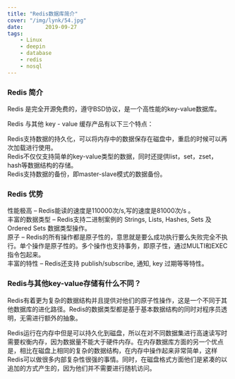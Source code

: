 ```yaml
---
title: "Redis数据库简介"
cover: "/img/lynk/54.jpg"
date:       2019-09-27
tags:
	- Linux
	- deepin
	- database
	- redis
	- nosql
---
```

  
### Redis 简介  
Redis 是完全开源免费的，遵守BSD协议，是一个高性能的key-value数据库。  
  
Redis 与其他 key - value 缓存产品有以下三个特点：  
  
Redis支持数据的持久化，可以将内存中的数据保存在磁盘中，重启的时候可以再次加载进行使用。  
Redis不仅仅支持简单的key-value类型的数据，同时还提供list，set，zset，hash等数据结构的存储。  
Redis支持数据的备份，即master-slave模式的数据备份。  

### Redis 优势  
性能极高 – Redis能读的速度是110000次/s,写的速度是81000次/s 。  
丰富的数据类型 – Redis支持二进制案例的 Strings, Lists, Hashes, Sets 及 Ordered Sets 数据类型操作。  
原子 – Redis的所有操作都是原子性的，意思就是要么成功执行要么失败完全不执行。单个操作是原子性的。多个操作也支持事务，即原子性，通过MULTI和EXEC指令包起来。  
丰富的特性 – Redis还支持 publish/subscribe, 通知, key 过期等等特性。  

### Redis与其他key-value存储有什么不同？  
Redis有着更为复杂的数据结构并且提供对他们的原子性操作，这是一个不同于其他数据库的进化路径。Redis的数据类型都是基于基本数据结构的同时对程序员透明，无需进行额外的抽象。  
  
Redis运行在内存中但是可以持久化到磁盘，所以在对不同数据集进行高速读写时需要权衡内存，因为数据量不能大于硬件内存。在内存数据库方面的另一个优点是，相比在磁盘上相同的复杂的数据结构，在内存中操作起来非常简单，这样Redis可以做很多内部复杂性很强的事情。同时，在磁盘格式方面他们是紧凑的以追加的方式产生的，因为他们并不需要进行随机访问。